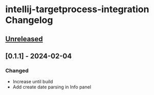 <!-- Keep a Changelog guide -> https://keepachangelog.com -->

# intellij-targetprocess-integration Changelog

## [Unreleased]

## [0.1.1] - 2024-02-04

### Changed

- Increase until build
- Add create date parsing in Info panel

[Unreleased]: https://github.com/stefanosansone/intellij-targetprocess-integration/compare/v0.1.0...HEAD
